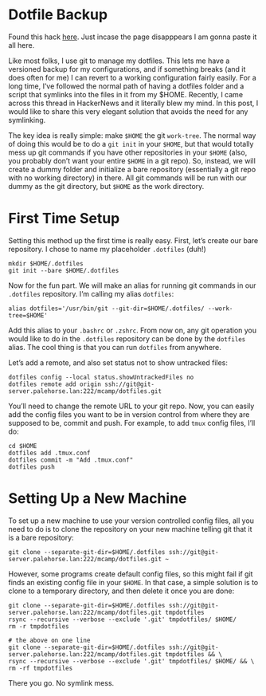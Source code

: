# Dotfile Backup

Found this hack [here](https://www.anand-iyer.com/blog/2018/a-simpler-way-to-manage-your-dotfiles.html). Just incase the page disapppears I am gonna paste it all here. 

Like most folks, I use git to manage my dotfiles. This lets me have a versioned backup for my configurations, and if something breaks (and it does often for me) I can revert to a working configuration fairly easily. For a long time, I’ve followed the normal path of having a dotfiles folder and a script that symlinks into the files in it from my $HOME. Recently, I came across this thread in HackerNews and it literally blew my mind. In this post, I would like to share this very elegant solution that avoids the need for any symlinking.

The key idea is really simple: make `$HOME` the git `work-tree`. The normal way of doing this would be to do a `git init` in your `$HOME`, but that would totally mess up git commands if you have other repositories in your `$HOME` (also, you probably don’t want your entire `$HOME` in a git repo). So, instead, we will create a dummy folder and initialize a bare repository (essentially a git repo with no working directory) in there. All git commands will be run with our dummy as the git directory, but `$HOME` as the work directory.

# First Time Setup

Setting this method up the first time is really easy. First, let’s create our bare repository. I chose to name my placeholder `.dotfiles` (duh!)

```
mkdir $HOME/.dotfiles
git init --bare $HOME/.dotfiles
```

Now for the fun part. We will make an alias for running git commands in our `.dotfiles` repository. I’m calling my alias `dotfiles`:

```
alias dotfiles='/usr/bin/git --git-dir=$HOME/.dotfiles/ --work-tree=$HOME'
```

Add this alias to your `.bashrc` or `.zshrc`. From now on, any git operation you would like to do in the `.dotfiles` repository can be done by the `dotfiles` alias. The cool thing is that you can run `dotfiles` from anywhere.

Let’s add a remote, and also set status not to show untracked files:

```
dotfiles config --local status.showUntrackedFiles no
dotfiles remote add origin ssh://git@git-server.palehorse.lan:222/mcamp/dotfiles.git
```

You’ll need to change the remote URL to your git repo. Now, you can easily add the config files you want to be in version control from where they are supposed to be, commit and push. For example, to add `tmux` config files, I’ll do:

```
cd $HOME
dotfiles add .tmux.conf
dotfiles commit -m "Add .tmux.conf"
dotfiles push
```

# Setting Up a New Machine

To set up a new machine to use your version controlled config files, all you need to do is to clone the repository on your new machine telling git that it is a bare repository:

```
git clone --separate-git-dir=$HOME/.dotfiles ssh://git@git-server.palehorse.lan:222/mcamp/dotfiles.git ~
```

However, some programs create default config files, so this might fail if git finds an existing config file in your `$HOME`. In that case, a simple solution is to clone to a temporary directory, and then delete it once you are done:

```
git clone --separate-git-dir=$HOME/.dotfiles ssh://git@git-server.palehorse.lan:222/mcamp/dotfiles.git tmpdotfiles
rsync --recursive --verbose --exclude '.git' tmpdotfiles/ $HOME/
rm -r tmpdotfiles

# the above on one line
git clone --separate-git-dir=$HOME/.dotfiles ssh://git@git-server.palehorse.lan:222/mcamp/dotfiles.git tmpdotfiles && \
rsync --recursive --verbose --exclude '.git' tmpdotfiles/ $HOME/ && \
rm -rf tmpdotfiles
```

There you go. No symlink mess.
